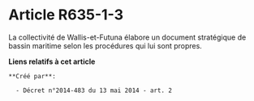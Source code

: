 # Article R635-1-3

La collectivité de Wallis-et-Futuna élabore un document stratégique de bassin maritime selon les procédures qui lui sont
propres.

**Liens relatifs à cet article**

	**Créé par**:

	  - Décret n°2014-483 du 13 mai 2014 - art. 2
